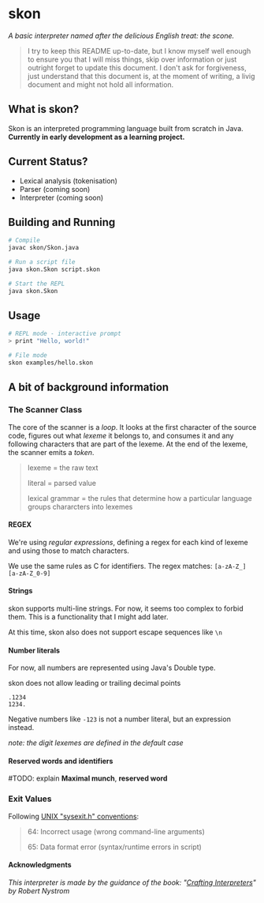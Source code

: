 # skon
*A basic interpreter named after the delicious English treat: the scone.*

>I try to keep this README up-to-date, but I know myself well enough to ensure you that I will miss things, skip over information or just outright forget to update this document. I don't ask for forgiveness, just understand that this document is, at the moment of writing, a livig document and might not hold all information.

## What is skon?

Skon is an interpreted programming language built from scratch in Java. **Currently in early development as a learning project.**


## Current Status?

- Lexical analysis (tokenisation)
- Parser (coming soon)
- Interpreter (coming soon)


## Building and Running
```bash
# Compile
javac skon/Skon.java

# Run a script file
java skon.Skon script.skon

# Start the REPL
java skon.Skon
```
## Usage
```bash
# REPL mode - interactive prompt
> print "Hello, world!"

# File mode
skon examples/hello.skon
```

## A bit of background information

### The Scanner Class

The core of the scanner is a *loop*. It looks at the first character of the source code, figures out what *lexeme* it belongs to, and consumes it and any following characters that are part of the lexeme. At the end of the lexeme, the scanner emits a *token*.

> lexeme = the raw text
> 
> literal = parsed value
> 
> lexical grammar = the rules that determine how a particular language groups chararcters into lexemes

#### REGEX

We're using *regular expressions*, defining a regex for each kind of lexeme and using those to match characters.

We use the same rules as C for identifiers. The regex matches: 
```[a-zA-Z_][a-zA-Z_0-9]```

#### Strings

skon supports multi-line strings. For now, it seems too complex to forbid them. This is a functionality that I might add later.

At this time, skon also does not support escape sequences like ```\n```

#### Number literals

For now, all numbers are represented using Java's Double type.

skon does not allow leading or trailing decimal points
```
.1234
1234.
```

Negative numbers like ```-123``` is not a number literal, but an expression instead.

*note: the digit lexemes are defined in the default case*

#### Reserved words and identifiers

#TODO:
explain **Maximal munch**, **reserved word**

### Exit Values

Following [UNIX "sysexit.h" conventions](https://manpages.ubuntu.com/manpages/noble/man3/sysexits.h.3head.html):


> 64: Incorrect usage (wrong command-line arguments)
>
> 65: Data format error (syntax/runtime errors in script)


#### Acknowledgments

*This interpreter is made by the guidance of the book: "[Crafting Interpreters](https://craftinginterpreters.com)" by Robert Nystrom*